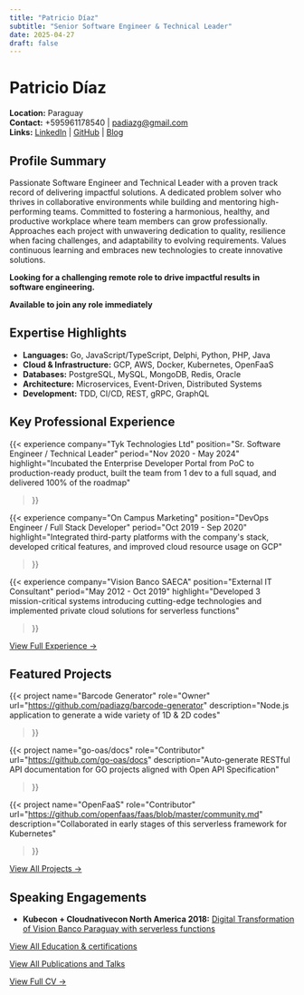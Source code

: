 ```yaml
---
title: "Patricio Díaz"
subtitle: "Senior Software Engineer & Technical Leader"
date: 2025-04-27
draft: false
---
```


# Patricio Díaz

**Location:** Paraguay  
**Contact:** +595961178540 | [padiazg@gmail.com](mailto:padiazg@gmail.com)  
**Links:** [LinkedIn](https://www.linkedin.com/in/patricio-diaz-g/) | [GitHub](https://github.com/padiazg) | [Blog](https://padiazg.github.io)

## Profile Summary

Passionate Software Engineer and Technical Leader with a proven track record of delivering impactful solutions. A dedicated problem solver who thrives in collaborative environments while building and mentoring high-performing teams. Committed to fostering a harmonious, healthy, and productive workplace where team members can grow professionally. Approaches each project with unwavering dedication to quality, resilience when facing challenges, and adaptability to evolving requirements. Values continuous learning and embraces new technologies to create innovative solutions.

**Looking for a challenging remote role to drive impactful results in software engineering.**

**Available to join any role immediately**

## Expertise Highlights

- **Languages:** Go, JavaScript/TypeScript, Delphi, Python, PHP, Java
- **Cloud & Infrastructure:** GCP, AWS, Docker, Kubernetes, OpenFaaS
- **Databases:** PostgreSQL, MySQL, MongoDB, Redis, Oracle
- **Architecture:** Microservices, Event-Driven, Distributed Systems
- **Development:** TDD, CI/CD, REST, gRPC, GraphQL

## Key Professional Experience

{{< experience 
    company="Tyk Technologies Ltd"
    position="Sr. Software Engineer / Technical Leader"
    period="Nov 2020 - May 2024"
    highlight="Incubated the Enterprise Developer Portal from PoC to production-ready product, built the team from 1 dev to a full squad, and delivered 100% of the roadmap"
>}}

{{< experience 
    company="On Campus Marketing"
    position="DevOps Engineer / Full Stack Developer"
    period="Oct 2019 - Sep 2020"
    highlight="Integrated third-party platforms with the company's stack, developed critical features, and improved cloud resource usage on GCP"
>}}

{{< experience 
    company="Vision Banco SAECA"
    position="External IT Consultant"
    period="May 2012 - Oct 2019"
    highlight="Developed 3 mission-critical systems introducing cutting-edge technologies and implemented private cloud solutions for serverless functions"
>}}

[View Full Experience →](experience)

## Featured Projects

{{< project 
    name="Barcode Generator"
    role="Owner"
    url="https://github.com/padiazg/barcode-generator"
    description="Node.js application to generate a wide variety of 1D & 2D codes"
>}}

{{< project 
    name="go-oas/docs"
    role="Contributor"
    url="https://github.com/go-oas/docs"
    description="Auto-generate RESTful API documentation for GO projects aligned with Open API Specification"
>}}

{{< project 
    name="OpenFaaS"
    role="Contributor"
    url="https://github.com/openfaas/faas/blob/master/community.md"
    description="Collaborated in early stages of this serverless framework for Kubernetes"
>}}

[View All Projects →](projects)

## Speaking Engagements

- **Kubecon + Cloudnativecon North America 2018:** [Digital Transformation of Vision Banco Paraguay with serverless functions](https://www.youtube.com/watch?v=mPjI34qj5vU)

[View All Education & certifications](education-certifications)

[View All Publications and Talks](publicatons-n-talks)

[View Full CV →](full-cv)
